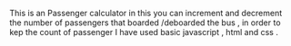 This is an Passenger calculator 
in this you can increment and decrement the number of passengers that boarded /deboarded the bus , in order to kep the count of passenger 
I have used basic javascript , html and css .
